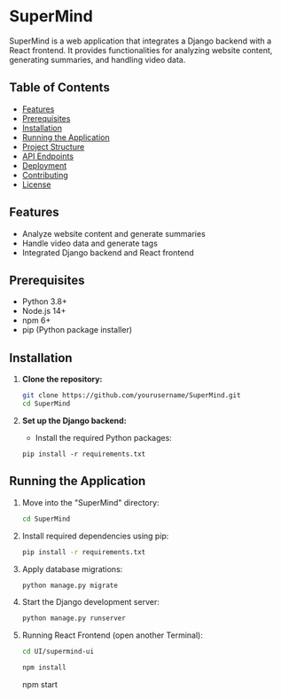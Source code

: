 # SuperMind

SuperMind is a web application that integrates a Django backend with a React frontend. It provides functionalities for analyzing website content, generating summaries, and handling video data.

## Table of Contents

- [Features](#features)
- [Prerequisites](#prerequisites)
- [Installation](#installation)
- [Running the Application](#running-the-application)
- [Project Structure](#project-structure)
- [API Endpoints](#api-endpoints)
- [Deployment](#deployment)
- [Contributing](#contributing)
- [License](#license)

## Features

- Analyze website content and generate summaries
- Handle video data and generate tags
- Integrated Django backend and React frontend

## Prerequisites

- Python 3.8+
- Node.js 14+
- npm 6+
- pip (Python package installer)

## Installation

1. **Clone the repository:**

   ```sh
   git clone https://github.com/yourusername/SuperMind.git
   cd SuperMind
   ```
2. **Set up the Django backend:**
    - Install the required Python packages:
    ```
    pip install -r requirements.txt
    ```

## Running the Application
1. Move into the "SuperMind" directory:
   ```sh
   cd SuperMind
   ```
2. Install required dependencies using pip:
   ```sh
   pip install -r requirements.txt
   ```
3. Apply database migrations:
   ```sh
   python manage.py migrate
   ```
4. Start the Django development server:
   ```sh
   python manage.py runserver
   ```
5. Running React Frontend (open another Terminal):
   ```sh
   cd UI/supermind-ui
   ```

   ```sh
   npm install
   ```
   npm start
   ```